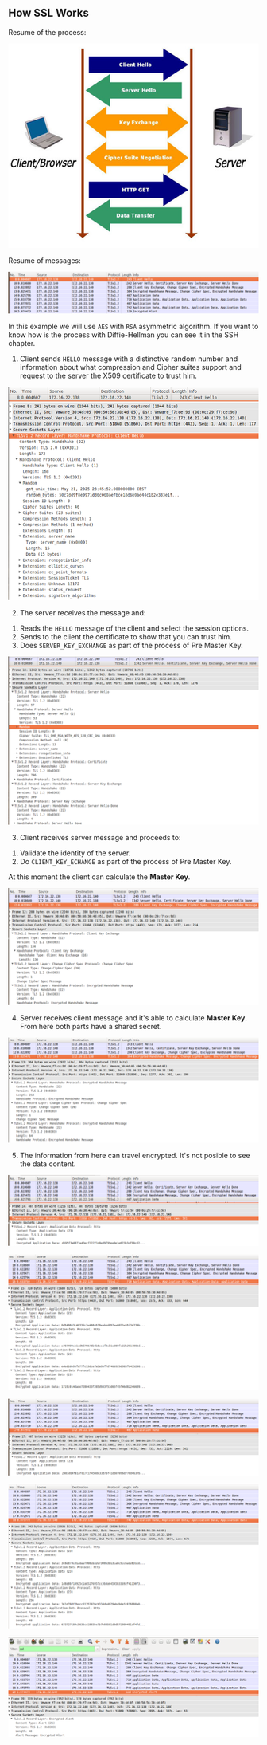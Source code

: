 ## How SSL Works

Resume of the process:

![](../../assets/ssl-handshake.jpg)

Resume of messages:

![](../../assets/ssl-resume.png)

In this example we will use `AES` with `RSA` asymmetric algorithm. If you want to know how is the process with Diffie-Hellman you can see it in the SSH chapter.

1) Client sends `HELLO` message with a distinctive random number and information about what compression and Cipher suites support and request to the server the X509 certificate to trust him.

![](../../assets/ssl-1.png)

2) The server receives the message and:

1. Reads the `HELLO` message of the client and select the session options.
2. Sends to the client the certificate to show that you can trust him.
3. Does `SERVER_KEY_EXCHANGE` as part of the process of Pre Master Key.

![](../../assets/ssl-2.png)

3) Client receives server message and proceeds to:

1. Validate the identity of the server.
2. Do `CLIENT_KEY_ECHANGE` as part of the process of Pre Master Key.

At this moment the client can calculate the **Master Key**.

![](../../assets/ssl-3.png)

4) Server receives client message and it's able to calculate **Master Key**. From here both parts have a shared secret.

![](../../assets/ssl-4.png)

5) The information from here can travel encrypted. It's not posible to see the data content.

![](../../assets/ssl-5.png)

![](../../assets/ssl-6.png)

![](../../assets/ssl-7.png)

![](../../assets/ssl-8.png)

![](../../assets/ssl-9.png)
